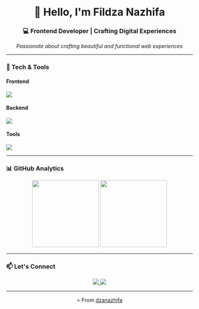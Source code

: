 <h1 align="center">👋 Hello, I'm Fildza Nazhifa</h1>
<h3 align="center">💻 Frontend Developer | Crafting Digital Experiences</h3>

<p align="center">
  <i>Passionate about crafting beautiful and functional web experiences</i>
</p>

</div>

---

### 🚀 Tech & Tools

#### **Frontend**
<div align="left">
  <img src="https://skillicons.dev/icons?i=js,tailwind,html,css,bootstrap" />
</div>

#### **Backend**
<div align="left">
  <img src="https://skillicons.dev/icons?i=python,mysql,php,kotlin,flutter" />
</div>

#### **Tools**
<div align="left">
  <img src="https://skillicons.dev/icons?i=git,vscode,figma,postman,github" />
</div>

---

### 📊 GitHub Analytics

<div align="center">
  <img height="180em" src="https://github-readme-stats.vercel.app/api?username=naazhiifa&show_icons=true&theme=radical&hide_border=true" />
  <img height="180em" src="https://github-readme-stats.vercel.app/api/top-langs/?username=naazhiifa&layout=compact&theme=radical&hide_border=true" />
</div>

---

### 📫 Let's Connect

<div align="center">
  <a href="https://www.linkedin.com/in/dzanazhifa/">
    <img src="https://skillicons.dev/icons?i=linkedin" />
  </a>
  <a href="mailto:fildzanazhifautomo@gmail.com">
    <img src="https://skillicons.dev/icons?i=gmail" />
  </a>
</div>

---

<div align="center">
  ⭐️ From <a href="https://github.com/naazhiifa">dzanazhifa</a>
</div>
